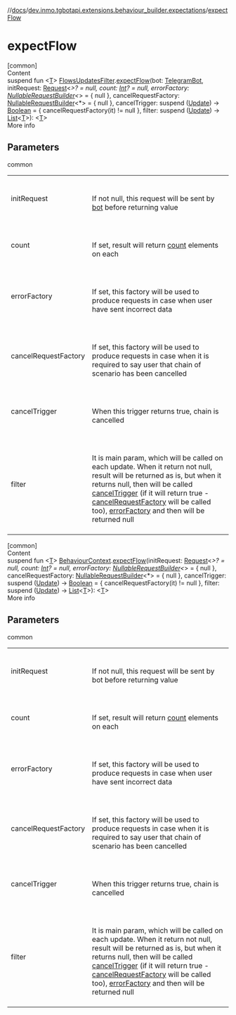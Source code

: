 //[docs](../../index.md)/[dev.inmo.tgbotapi.extensions.behaviour_builder.expectations](index.md)/[expectFlow](expect-flow.md)



# expectFlow  
[common]  
Content  
suspend fun <[T](expect-flow.md)> [FlowsUpdatesFilter](../dev.inmo.tgbotapi.updateshandlers/-flows-updates-filter/index.md).[expectFlow](expect-flow.md)(bot: [TelegramBot](../dev.inmo.tgbotapi.bot/index.md#%5Bdev.inmo.tgbotapi.bot%2FTelegramBot%2F%2F%2FPointingToDeclaration%2F%5D%2FClasslikes%2F625018081), initRequest: [Request](../dev.inmo.tgbotapi.requests.abstracts/-request/index.md)<*>? = null, count: [Int](https://kotlinlang.org/api/latest/jvm/stdlib/kotlin/-int/index.html)? = null, errorFactory: [NullableRequestBuilder](index.md#%5Bdev.inmo.tgbotapi.extensions.behaviour_builder.expectations%2FNullableRequestBuilder%2F%2F%2FPointingToDeclaration%2F%5D%2FClasslikes%2F625018081)<*> = { null }, cancelRequestFactory: [NullableRequestBuilder](index.md#%5Bdev.inmo.tgbotapi.extensions.behaviour_builder.expectations%2FNullableRequestBuilder%2F%2F%2FPointingToDeclaration%2F%5D%2FClasslikes%2F625018081)<*> = { null }, cancelTrigger: suspend ([Update](../dev.inmo.tgbotapi.types.update.abstracts/-update/index.md)) -> [Boolean](https://kotlinlang.org/api/latest/jvm/stdlib/kotlin/-boolean/index.html) = { cancelRequestFactory(it) != null }, filter: suspend ([Update](../dev.inmo.tgbotapi.types.update.abstracts/-update/index.md)) -> [List](https://kotlinlang.org/api/latest/jvm/stdlib/kotlin.collections/-list/index.html)<[T](expect-flow.md)>): <[T](expect-flow.md)>  
More info  


## Parameters  
  
common  
  
| | |
|---|---|
| <a name="dev.inmo.tgbotapi.extensions.behaviour_builder.expectations//expectFlow/dev.inmo.tgbotapi.updateshandlers.FlowsUpdatesFilter#dev.inmo.tgbotapi.bot.RequestsExecutor#dev.inmo.tgbotapi.requests.abstracts.Request[*]?#kotlin.Int?#kotlin.coroutines.SuspendFunction1[dev.inmo.tgbotapi.types.update.abstracts.Update,dev.inmo.tgbotapi.requests.abstracts.Request[*]?]#kotlin.coroutines.SuspendFunction1[dev.inmo.tgbotapi.types.update.abstracts.Update,dev.inmo.tgbotapi.requests.abstracts.Request[*]?]#kotlin.coroutines.SuspendFunction1[dev.inmo.tgbotapi.types.update.abstracts.Update,kotlin.Boolean]#kotlin.coroutines.SuspendFunction1[dev.inmo.tgbotapi.types.update.abstracts.Update,kotlin.collections.List[TypeParam(bounds=[kotlin.Any?])]]/PointingToDeclaration/"></a>initRequest| <a name="dev.inmo.tgbotapi.extensions.behaviour_builder.expectations//expectFlow/dev.inmo.tgbotapi.updateshandlers.FlowsUpdatesFilter#dev.inmo.tgbotapi.bot.RequestsExecutor#dev.inmo.tgbotapi.requests.abstracts.Request[*]?#kotlin.Int?#kotlin.coroutines.SuspendFunction1[dev.inmo.tgbotapi.types.update.abstracts.Update,dev.inmo.tgbotapi.requests.abstracts.Request[*]?]#kotlin.coroutines.SuspendFunction1[dev.inmo.tgbotapi.types.update.abstracts.Update,dev.inmo.tgbotapi.requests.abstracts.Request[*]?]#kotlin.coroutines.SuspendFunction1[dev.inmo.tgbotapi.types.update.abstracts.Update,kotlin.Boolean]#kotlin.coroutines.SuspendFunction1[dev.inmo.tgbotapi.types.update.abstracts.Update,kotlin.collections.List[TypeParam(bounds=[kotlin.Any?])]]/PointingToDeclaration/"></a><br><br>If not null, this request will be sent by [bot](expect-flow.md) before returning value<br><br>|
| <a name="dev.inmo.tgbotapi.extensions.behaviour_builder.expectations//expectFlow/dev.inmo.tgbotapi.updateshandlers.FlowsUpdatesFilter#dev.inmo.tgbotapi.bot.RequestsExecutor#dev.inmo.tgbotapi.requests.abstracts.Request[*]?#kotlin.Int?#kotlin.coroutines.SuspendFunction1[dev.inmo.tgbotapi.types.update.abstracts.Update,dev.inmo.tgbotapi.requests.abstracts.Request[*]?]#kotlin.coroutines.SuspendFunction1[dev.inmo.tgbotapi.types.update.abstracts.Update,dev.inmo.tgbotapi.requests.abstracts.Request[*]?]#kotlin.coroutines.SuspendFunction1[dev.inmo.tgbotapi.types.update.abstracts.Update,kotlin.Boolean]#kotlin.coroutines.SuspendFunction1[dev.inmo.tgbotapi.types.update.abstracts.Update,kotlin.collections.List[TypeParam(bounds=[kotlin.Any?])]]/PointingToDeclaration/"></a>count| <a name="dev.inmo.tgbotapi.extensions.behaviour_builder.expectations//expectFlow/dev.inmo.tgbotapi.updateshandlers.FlowsUpdatesFilter#dev.inmo.tgbotapi.bot.RequestsExecutor#dev.inmo.tgbotapi.requests.abstracts.Request[*]?#kotlin.Int?#kotlin.coroutines.SuspendFunction1[dev.inmo.tgbotapi.types.update.abstracts.Update,dev.inmo.tgbotapi.requests.abstracts.Request[*]?]#kotlin.coroutines.SuspendFunction1[dev.inmo.tgbotapi.types.update.abstracts.Update,dev.inmo.tgbotapi.requests.abstracts.Request[*]?]#kotlin.coroutines.SuspendFunction1[dev.inmo.tgbotapi.types.update.abstracts.Update,kotlin.Boolean]#kotlin.coroutines.SuspendFunction1[dev.inmo.tgbotapi.types.update.abstracts.Update,kotlin.collections.List[TypeParam(bounds=[kotlin.Any?])]]/PointingToDeclaration/"></a><br><br>If set, result  will return [count](expect-flow.md) elements on each <br><br>|
| <a name="dev.inmo.tgbotapi.extensions.behaviour_builder.expectations//expectFlow/dev.inmo.tgbotapi.updateshandlers.FlowsUpdatesFilter#dev.inmo.tgbotapi.bot.RequestsExecutor#dev.inmo.tgbotapi.requests.abstracts.Request[*]?#kotlin.Int?#kotlin.coroutines.SuspendFunction1[dev.inmo.tgbotapi.types.update.abstracts.Update,dev.inmo.tgbotapi.requests.abstracts.Request[*]?]#kotlin.coroutines.SuspendFunction1[dev.inmo.tgbotapi.types.update.abstracts.Update,dev.inmo.tgbotapi.requests.abstracts.Request[*]?]#kotlin.coroutines.SuspendFunction1[dev.inmo.tgbotapi.types.update.abstracts.Update,kotlin.Boolean]#kotlin.coroutines.SuspendFunction1[dev.inmo.tgbotapi.types.update.abstracts.Update,kotlin.collections.List[TypeParam(bounds=[kotlin.Any?])]]/PointingToDeclaration/"></a>errorFactory| <a name="dev.inmo.tgbotapi.extensions.behaviour_builder.expectations//expectFlow/dev.inmo.tgbotapi.updateshandlers.FlowsUpdatesFilter#dev.inmo.tgbotapi.bot.RequestsExecutor#dev.inmo.tgbotapi.requests.abstracts.Request[*]?#kotlin.Int?#kotlin.coroutines.SuspendFunction1[dev.inmo.tgbotapi.types.update.abstracts.Update,dev.inmo.tgbotapi.requests.abstracts.Request[*]?]#kotlin.coroutines.SuspendFunction1[dev.inmo.tgbotapi.types.update.abstracts.Update,dev.inmo.tgbotapi.requests.abstracts.Request[*]?]#kotlin.coroutines.SuspendFunction1[dev.inmo.tgbotapi.types.update.abstracts.Update,kotlin.Boolean]#kotlin.coroutines.SuspendFunction1[dev.inmo.tgbotapi.types.update.abstracts.Update,kotlin.collections.List[TypeParam(bounds=[kotlin.Any?])]]/PointingToDeclaration/"></a><br><br>If set, this factory will be used to produce requests in case when user have sent incorrect data<br><br>|
| <a name="dev.inmo.tgbotapi.extensions.behaviour_builder.expectations//expectFlow/dev.inmo.tgbotapi.updateshandlers.FlowsUpdatesFilter#dev.inmo.tgbotapi.bot.RequestsExecutor#dev.inmo.tgbotapi.requests.abstracts.Request[*]?#kotlin.Int?#kotlin.coroutines.SuspendFunction1[dev.inmo.tgbotapi.types.update.abstracts.Update,dev.inmo.tgbotapi.requests.abstracts.Request[*]?]#kotlin.coroutines.SuspendFunction1[dev.inmo.tgbotapi.types.update.abstracts.Update,dev.inmo.tgbotapi.requests.abstracts.Request[*]?]#kotlin.coroutines.SuspendFunction1[dev.inmo.tgbotapi.types.update.abstracts.Update,kotlin.Boolean]#kotlin.coroutines.SuspendFunction1[dev.inmo.tgbotapi.types.update.abstracts.Update,kotlin.collections.List[TypeParam(bounds=[kotlin.Any?])]]/PointingToDeclaration/"></a>cancelRequestFactory| <a name="dev.inmo.tgbotapi.extensions.behaviour_builder.expectations//expectFlow/dev.inmo.tgbotapi.updateshandlers.FlowsUpdatesFilter#dev.inmo.tgbotapi.bot.RequestsExecutor#dev.inmo.tgbotapi.requests.abstracts.Request[*]?#kotlin.Int?#kotlin.coroutines.SuspendFunction1[dev.inmo.tgbotapi.types.update.abstracts.Update,dev.inmo.tgbotapi.requests.abstracts.Request[*]?]#kotlin.coroutines.SuspendFunction1[dev.inmo.tgbotapi.types.update.abstracts.Update,dev.inmo.tgbotapi.requests.abstracts.Request[*]?]#kotlin.coroutines.SuspendFunction1[dev.inmo.tgbotapi.types.update.abstracts.Update,kotlin.Boolean]#kotlin.coroutines.SuspendFunction1[dev.inmo.tgbotapi.types.update.abstracts.Update,kotlin.collections.List[TypeParam(bounds=[kotlin.Any?])]]/PointingToDeclaration/"></a><br><br>If set, this factory will be used to produce requests in case when it is required to say user that chain of scenario has been cancelled<br><br>|
| <a name="dev.inmo.tgbotapi.extensions.behaviour_builder.expectations//expectFlow/dev.inmo.tgbotapi.updateshandlers.FlowsUpdatesFilter#dev.inmo.tgbotapi.bot.RequestsExecutor#dev.inmo.tgbotapi.requests.abstracts.Request[*]?#kotlin.Int?#kotlin.coroutines.SuspendFunction1[dev.inmo.tgbotapi.types.update.abstracts.Update,dev.inmo.tgbotapi.requests.abstracts.Request[*]?]#kotlin.coroutines.SuspendFunction1[dev.inmo.tgbotapi.types.update.abstracts.Update,dev.inmo.tgbotapi.requests.abstracts.Request[*]?]#kotlin.coroutines.SuspendFunction1[dev.inmo.tgbotapi.types.update.abstracts.Update,kotlin.Boolean]#kotlin.coroutines.SuspendFunction1[dev.inmo.tgbotapi.types.update.abstracts.Update,kotlin.collections.List[TypeParam(bounds=[kotlin.Any?])]]/PointingToDeclaration/"></a>cancelTrigger| <a name="dev.inmo.tgbotapi.extensions.behaviour_builder.expectations//expectFlow/dev.inmo.tgbotapi.updateshandlers.FlowsUpdatesFilter#dev.inmo.tgbotapi.bot.RequestsExecutor#dev.inmo.tgbotapi.requests.abstracts.Request[*]?#kotlin.Int?#kotlin.coroutines.SuspendFunction1[dev.inmo.tgbotapi.types.update.abstracts.Update,dev.inmo.tgbotapi.requests.abstracts.Request[*]?]#kotlin.coroutines.SuspendFunction1[dev.inmo.tgbotapi.types.update.abstracts.Update,dev.inmo.tgbotapi.requests.abstracts.Request[*]?]#kotlin.coroutines.SuspendFunction1[dev.inmo.tgbotapi.types.update.abstracts.Update,kotlin.Boolean]#kotlin.coroutines.SuspendFunction1[dev.inmo.tgbotapi.types.update.abstracts.Update,kotlin.collections.List[TypeParam(bounds=[kotlin.Any?])]]/PointingToDeclaration/"></a><br><br>When this trigger returns true, chain is cancelled<br><br>|
| <a name="dev.inmo.tgbotapi.extensions.behaviour_builder.expectations//expectFlow/dev.inmo.tgbotapi.updateshandlers.FlowsUpdatesFilter#dev.inmo.tgbotapi.bot.RequestsExecutor#dev.inmo.tgbotapi.requests.abstracts.Request[*]?#kotlin.Int?#kotlin.coroutines.SuspendFunction1[dev.inmo.tgbotapi.types.update.abstracts.Update,dev.inmo.tgbotapi.requests.abstracts.Request[*]?]#kotlin.coroutines.SuspendFunction1[dev.inmo.tgbotapi.types.update.abstracts.Update,dev.inmo.tgbotapi.requests.abstracts.Request[*]?]#kotlin.coroutines.SuspendFunction1[dev.inmo.tgbotapi.types.update.abstracts.Update,kotlin.Boolean]#kotlin.coroutines.SuspendFunction1[dev.inmo.tgbotapi.types.update.abstracts.Update,kotlin.collections.List[TypeParam(bounds=[kotlin.Any?])]]/PointingToDeclaration/"></a>filter| <a name="dev.inmo.tgbotapi.extensions.behaviour_builder.expectations//expectFlow/dev.inmo.tgbotapi.updateshandlers.FlowsUpdatesFilter#dev.inmo.tgbotapi.bot.RequestsExecutor#dev.inmo.tgbotapi.requests.abstracts.Request[*]?#kotlin.Int?#kotlin.coroutines.SuspendFunction1[dev.inmo.tgbotapi.types.update.abstracts.Update,dev.inmo.tgbotapi.requests.abstracts.Request[*]?]#kotlin.coroutines.SuspendFunction1[dev.inmo.tgbotapi.types.update.abstracts.Update,dev.inmo.tgbotapi.requests.abstracts.Request[*]?]#kotlin.coroutines.SuspendFunction1[dev.inmo.tgbotapi.types.update.abstracts.Update,kotlin.Boolean]#kotlin.coroutines.SuspendFunction1[dev.inmo.tgbotapi.types.update.abstracts.Update,kotlin.collections.List[TypeParam(bounds=[kotlin.Any?])]]/PointingToDeclaration/"></a><br><br>It is main param, which will be called on each update. When it return not null, result will be returned as is, but when it returns null, then will be called [cancelTrigger](expect-flow.md) (if it will return true - [cancelRequestFactory](expect-flow.md) will be called too), [errorFactory](expect-flow.md) and then will be returned null<br><br>|
  
  


[common]  
Content  
suspend fun <[T](expect-flow.md)> [BehaviourContext](../dev.inmo.tgbotapi.extensions.behaviour_builder/-behaviour-context/index.md).[expectFlow](expect-flow.md)(initRequest: [Request](../dev.inmo.tgbotapi.requests.abstracts/-request/index.md)<*>? = null, count: [Int](https://kotlinlang.org/api/latest/jvm/stdlib/kotlin/-int/index.html)? = null, errorFactory: [NullableRequestBuilder](index.md#%5Bdev.inmo.tgbotapi.extensions.behaviour_builder.expectations%2FNullableRequestBuilder%2F%2F%2FPointingToDeclaration%2F%5D%2FClasslikes%2F625018081)<*> = { null }, cancelRequestFactory: [NullableRequestBuilder](index.md#%5Bdev.inmo.tgbotapi.extensions.behaviour_builder.expectations%2FNullableRequestBuilder%2F%2F%2FPointingToDeclaration%2F%5D%2FClasslikes%2F625018081)<*> = { null }, cancelTrigger: suspend ([Update](../dev.inmo.tgbotapi.types.update.abstracts/-update/index.md)) -> [Boolean](https://kotlinlang.org/api/latest/jvm/stdlib/kotlin/-boolean/index.html) = { cancelRequestFactory(it) != null }, filter: suspend ([Update](../dev.inmo.tgbotapi.types.update.abstracts/-update/index.md)) -> [List](https://kotlinlang.org/api/latest/jvm/stdlib/kotlin.collections/-list/index.html)<[T](expect-flow.md)>): <[T](expect-flow.md)>  
More info  


## Parameters  
  
common  
  
| | |
|---|---|
| <a name="dev.inmo.tgbotapi.extensions.behaviour_builder.expectations//expectFlow/dev.inmo.tgbotapi.extensions.behaviour_builder.BehaviourContext#dev.inmo.tgbotapi.requests.abstracts.Request[*]?#kotlin.Int?#kotlin.coroutines.SuspendFunction1[dev.inmo.tgbotapi.types.update.abstracts.Update,dev.inmo.tgbotapi.requests.abstracts.Request[*]?]#kotlin.coroutines.SuspendFunction1[dev.inmo.tgbotapi.types.update.abstracts.Update,dev.inmo.tgbotapi.requests.abstracts.Request[*]?]#kotlin.coroutines.SuspendFunction1[dev.inmo.tgbotapi.types.update.abstracts.Update,kotlin.Boolean]#kotlin.coroutines.SuspendFunction1[dev.inmo.tgbotapi.types.update.abstracts.Update,kotlin.collections.List[TypeParam(bounds=[kotlin.Any?])]]/PointingToDeclaration/"></a>initRequest| <a name="dev.inmo.tgbotapi.extensions.behaviour_builder.expectations//expectFlow/dev.inmo.tgbotapi.extensions.behaviour_builder.BehaviourContext#dev.inmo.tgbotapi.requests.abstracts.Request[*]?#kotlin.Int?#kotlin.coroutines.SuspendFunction1[dev.inmo.tgbotapi.types.update.abstracts.Update,dev.inmo.tgbotapi.requests.abstracts.Request[*]?]#kotlin.coroutines.SuspendFunction1[dev.inmo.tgbotapi.types.update.abstracts.Update,dev.inmo.tgbotapi.requests.abstracts.Request[*]?]#kotlin.coroutines.SuspendFunction1[dev.inmo.tgbotapi.types.update.abstracts.Update,kotlin.Boolean]#kotlin.coroutines.SuspendFunction1[dev.inmo.tgbotapi.types.update.abstracts.Update,kotlin.collections.List[TypeParam(bounds=[kotlin.Any?])]]/PointingToDeclaration/"></a><br><br>If not null, this request will be sent by bot before returning value<br><br>|
| <a name="dev.inmo.tgbotapi.extensions.behaviour_builder.expectations//expectFlow/dev.inmo.tgbotapi.extensions.behaviour_builder.BehaviourContext#dev.inmo.tgbotapi.requests.abstracts.Request[*]?#kotlin.Int?#kotlin.coroutines.SuspendFunction1[dev.inmo.tgbotapi.types.update.abstracts.Update,dev.inmo.tgbotapi.requests.abstracts.Request[*]?]#kotlin.coroutines.SuspendFunction1[dev.inmo.tgbotapi.types.update.abstracts.Update,dev.inmo.tgbotapi.requests.abstracts.Request[*]?]#kotlin.coroutines.SuspendFunction1[dev.inmo.tgbotapi.types.update.abstracts.Update,kotlin.Boolean]#kotlin.coroutines.SuspendFunction1[dev.inmo.tgbotapi.types.update.abstracts.Update,kotlin.collections.List[TypeParam(bounds=[kotlin.Any?])]]/PointingToDeclaration/"></a>count| <a name="dev.inmo.tgbotapi.extensions.behaviour_builder.expectations//expectFlow/dev.inmo.tgbotapi.extensions.behaviour_builder.BehaviourContext#dev.inmo.tgbotapi.requests.abstracts.Request[*]?#kotlin.Int?#kotlin.coroutines.SuspendFunction1[dev.inmo.tgbotapi.types.update.abstracts.Update,dev.inmo.tgbotapi.requests.abstracts.Request[*]?]#kotlin.coroutines.SuspendFunction1[dev.inmo.tgbotapi.types.update.abstracts.Update,dev.inmo.tgbotapi.requests.abstracts.Request[*]?]#kotlin.coroutines.SuspendFunction1[dev.inmo.tgbotapi.types.update.abstracts.Update,kotlin.Boolean]#kotlin.coroutines.SuspendFunction1[dev.inmo.tgbotapi.types.update.abstracts.Update,kotlin.collections.List[TypeParam(bounds=[kotlin.Any?])]]/PointingToDeclaration/"></a><br><br>If set, result  will return [count](expect-flow.md) elements on each <br><br>|
| <a name="dev.inmo.tgbotapi.extensions.behaviour_builder.expectations//expectFlow/dev.inmo.tgbotapi.extensions.behaviour_builder.BehaviourContext#dev.inmo.tgbotapi.requests.abstracts.Request[*]?#kotlin.Int?#kotlin.coroutines.SuspendFunction1[dev.inmo.tgbotapi.types.update.abstracts.Update,dev.inmo.tgbotapi.requests.abstracts.Request[*]?]#kotlin.coroutines.SuspendFunction1[dev.inmo.tgbotapi.types.update.abstracts.Update,dev.inmo.tgbotapi.requests.abstracts.Request[*]?]#kotlin.coroutines.SuspendFunction1[dev.inmo.tgbotapi.types.update.abstracts.Update,kotlin.Boolean]#kotlin.coroutines.SuspendFunction1[dev.inmo.tgbotapi.types.update.abstracts.Update,kotlin.collections.List[TypeParam(bounds=[kotlin.Any?])]]/PointingToDeclaration/"></a>errorFactory| <a name="dev.inmo.tgbotapi.extensions.behaviour_builder.expectations//expectFlow/dev.inmo.tgbotapi.extensions.behaviour_builder.BehaviourContext#dev.inmo.tgbotapi.requests.abstracts.Request[*]?#kotlin.Int?#kotlin.coroutines.SuspendFunction1[dev.inmo.tgbotapi.types.update.abstracts.Update,dev.inmo.tgbotapi.requests.abstracts.Request[*]?]#kotlin.coroutines.SuspendFunction1[dev.inmo.tgbotapi.types.update.abstracts.Update,dev.inmo.tgbotapi.requests.abstracts.Request[*]?]#kotlin.coroutines.SuspendFunction1[dev.inmo.tgbotapi.types.update.abstracts.Update,kotlin.Boolean]#kotlin.coroutines.SuspendFunction1[dev.inmo.tgbotapi.types.update.abstracts.Update,kotlin.collections.List[TypeParam(bounds=[kotlin.Any?])]]/PointingToDeclaration/"></a><br><br>If set, this factory will be used to produce requests in case when user have sent incorrect data<br><br>|
| <a name="dev.inmo.tgbotapi.extensions.behaviour_builder.expectations//expectFlow/dev.inmo.tgbotapi.extensions.behaviour_builder.BehaviourContext#dev.inmo.tgbotapi.requests.abstracts.Request[*]?#kotlin.Int?#kotlin.coroutines.SuspendFunction1[dev.inmo.tgbotapi.types.update.abstracts.Update,dev.inmo.tgbotapi.requests.abstracts.Request[*]?]#kotlin.coroutines.SuspendFunction1[dev.inmo.tgbotapi.types.update.abstracts.Update,dev.inmo.tgbotapi.requests.abstracts.Request[*]?]#kotlin.coroutines.SuspendFunction1[dev.inmo.tgbotapi.types.update.abstracts.Update,kotlin.Boolean]#kotlin.coroutines.SuspendFunction1[dev.inmo.tgbotapi.types.update.abstracts.Update,kotlin.collections.List[TypeParam(bounds=[kotlin.Any?])]]/PointingToDeclaration/"></a>cancelRequestFactory| <a name="dev.inmo.tgbotapi.extensions.behaviour_builder.expectations//expectFlow/dev.inmo.tgbotapi.extensions.behaviour_builder.BehaviourContext#dev.inmo.tgbotapi.requests.abstracts.Request[*]?#kotlin.Int?#kotlin.coroutines.SuspendFunction1[dev.inmo.tgbotapi.types.update.abstracts.Update,dev.inmo.tgbotapi.requests.abstracts.Request[*]?]#kotlin.coroutines.SuspendFunction1[dev.inmo.tgbotapi.types.update.abstracts.Update,dev.inmo.tgbotapi.requests.abstracts.Request[*]?]#kotlin.coroutines.SuspendFunction1[dev.inmo.tgbotapi.types.update.abstracts.Update,kotlin.Boolean]#kotlin.coroutines.SuspendFunction1[dev.inmo.tgbotapi.types.update.abstracts.Update,kotlin.collections.List[TypeParam(bounds=[kotlin.Any?])]]/PointingToDeclaration/"></a><br><br>If set, this factory will be used to produce requests in case when it is required to say user that chain of scenario has been cancelled<br><br>|
| <a name="dev.inmo.tgbotapi.extensions.behaviour_builder.expectations//expectFlow/dev.inmo.tgbotapi.extensions.behaviour_builder.BehaviourContext#dev.inmo.tgbotapi.requests.abstracts.Request[*]?#kotlin.Int?#kotlin.coroutines.SuspendFunction1[dev.inmo.tgbotapi.types.update.abstracts.Update,dev.inmo.tgbotapi.requests.abstracts.Request[*]?]#kotlin.coroutines.SuspendFunction1[dev.inmo.tgbotapi.types.update.abstracts.Update,dev.inmo.tgbotapi.requests.abstracts.Request[*]?]#kotlin.coroutines.SuspendFunction1[dev.inmo.tgbotapi.types.update.abstracts.Update,kotlin.Boolean]#kotlin.coroutines.SuspendFunction1[dev.inmo.tgbotapi.types.update.abstracts.Update,kotlin.collections.List[TypeParam(bounds=[kotlin.Any?])]]/PointingToDeclaration/"></a>cancelTrigger| <a name="dev.inmo.tgbotapi.extensions.behaviour_builder.expectations//expectFlow/dev.inmo.tgbotapi.extensions.behaviour_builder.BehaviourContext#dev.inmo.tgbotapi.requests.abstracts.Request[*]?#kotlin.Int?#kotlin.coroutines.SuspendFunction1[dev.inmo.tgbotapi.types.update.abstracts.Update,dev.inmo.tgbotapi.requests.abstracts.Request[*]?]#kotlin.coroutines.SuspendFunction1[dev.inmo.tgbotapi.types.update.abstracts.Update,dev.inmo.tgbotapi.requests.abstracts.Request[*]?]#kotlin.coroutines.SuspendFunction1[dev.inmo.tgbotapi.types.update.abstracts.Update,kotlin.Boolean]#kotlin.coroutines.SuspendFunction1[dev.inmo.tgbotapi.types.update.abstracts.Update,kotlin.collections.List[TypeParam(bounds=[kotlin.Any?])]]/PointingToDeclaration/"></a><br><br>When this trigger returns true, chain is cancelled<br><br>|
| <a name="dev.inmo.tgbotapi.extensions.behaviour_builder.expectations//expectFlow/dev.inmo.tgbotapi.extensions.behaviour_builder.BehaviourContext#dev.inmo.tgbotapi.requests.abstracts.Request[*]?#kotlin.Int?#kotlin.coroutines.SuspendFunction1[dev.inmo.tgbotapi.types.update.abstracts.Update,dev.inmo.tgbotapi.requests.abstracts.Request[*]?]#kotlin.coroutines.SuspendFunction1[dev.inmo.tgbotapi.types.update.abstracts.Update,dev.inmo.tgbotapi.requests.abstracts.Request[*]?]#kotlin.coroutines.SuspendFunction1[dev.inmo.tgbotapi.types.update.abstracts.Update,kotlin.Boolean]#kotlin.coroutines.SuspendFunction1[dev.inmo.tgbotapi.types.update.abstracts.Update,kotlin.collections.List[TypeParam(bounds=[kotlin.Any?])]]/PointingToDeclaration/"></a>filter| <a name="dev.inmo.tgbotapi.extensions.behaviour_builder.expectations//expectFlow/dev.inmo.tgbotapi.extensions.behaviour_builder.BehaviourContext#dev.inmo.tgbotapi.requests.abstracts.Request[*]?#kotlin.Int?#kotlin.coroutines.SuspendFunction1[dev.inmo.tgbotapi.types.update.abstracts.Update,dev.inmo.tgbotapi.requests.abstracts.Request[*]?]#kotlin.coroutines.SuspendFunction1[dev.inmo.tgbotapi.types.update.abstracts.Update,dev.inmo.tgbotapi.requests.abstracts.Request[*]?]#kotlin.coroutines.SuspendFunction1[dev.inmo.tgbotapi.types.update.abstracts.Update,kotlin.Boolean]#kotlin.coroutines.SuspendFunction1[dev.inmo.tgbotapi.types.update.abstracts.Update,kotlin.collections.List[TypeParam(bounds=[kotlin.Any?])]]/PointingToDeclaration/"></a><br><br>It is main param, which will be called on each update. When it return not null, result will be returned as is, but when it returns null, then will be called [cancelTrigger](expect-flow.md) (if it will return true - [cancelRequestFactory](expect-flow.md) will be called too), [errorFactory](expect-flow.md) and then will be returned null<br><br>|
  
  



